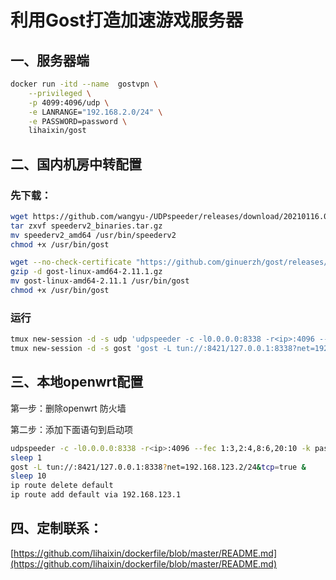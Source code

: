 # 利用Gost打造加速游戏服务器

## 一、服务器端

```bash
docker run -itd --name  gostvpn \
	--privileged \
	-p 4099:4096/udp \
	-e LANRANGE="192.168.2.0/24" \
	-e PASSWORD=password \
	lihaixin/gost
```

## 二、国内机房中转配置

### 先下载：

```bash
wget https://github.com/wangyu-/UDPspeeder/releases/download/20210116.0/speederv2_binaries.tar.gz
tar zxvf speederv2_binaries.tar.gz
mv speederv2_amd64 /usr/bin/speederv2
chmod +x /usr/bin/gost

wget --no-check-certificate "https://github.com/ginuerzh/gost/releases/download/v2.11.1/gost-linux-amd64-2.11.1.gz"
gzip -d gost-linux-amd64-2.11.1.gz
mv gost-linux-amd64-2.11.1 /usr/bin/gost
chmod +x /usr/bin/gost
```

### 运行

```bash
tmux new-session -d -s udp 'udpspeeder -c -l0.0.0.0:8338 -r<ip>:4096 --fec 1:3,2:4,8:6,20:10 -k passwd --timeout 4ms --fifo /root/fifo.file --interval 15'
tmux new-session -d -s gost 'gost -L tun://:8421/127.0.0.1:8338?net=192.168.123.2/24&tcp=true'
```

## 三、本地openwrt配置

第一步：删除openwrt 防火墙

第二步：添加下面语句到启动项

```bash
udpspeeder -c -l0.0.0.0:8338 -r<ip>:4096 --fec 1:3,2:4,8:6,20:10 -k passwd --timeout 4ms --fifo /root/fifo.file --interval 15 &
sleep 1
gost -L tun://:8421/127.0.0.1:8338?net=192.168.123.2/24&tcp=true &
sleep 10
ip route delete default
ip route add default via 192.168.123.1
```

## 四、定制联系：

[https://github.com/lihaixin/dockerfile/blob/master/README.md](https://github.com/lihaixin/dockerfile/blob/master/README.md)
